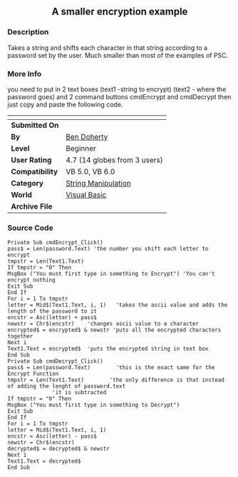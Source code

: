 ﻿<div align="center">

## A smaller encryption example


</div>

### Description

Takes a string and shifts each character in that string according to a password set by the user. Much smaller than most of the examples of PSC.
 
### More Info
 
you need to put in 2 text boxes (text1 -string to encrypt) (text2 - where the password goes) and 2 command buttons cmdEncrypt and cmdDecrypt then just copy and paste the following code.


<span>             |<span>
---                |---
**Submitted On**   |
**By**             |[Ben Doherty](https://github.com/Planet-Source-Code/PSCIndex/blob/master/ByAuthor/ben-doherty.md)
**Level**          |Beginner
**User Rating**    |4.7 (14 globes from 3 users)
**Compatibility**  |VB 5\.0, VB 6\.0
**Category**       |[String Manipulation](https://github.com/Planet-Source-Code/PSCIndex/blob/master/ByCategory/string-manipulation__1-5.md)
**World**          |[Visual Basic](https://github.com/Planet-Source-Code/PSCIndex/blob/master/ByWorld/visual-basic.md)
**Archive File**   |[](https://github.com/Planet-Source-Code/ben-doherty-a-smaller-encryption-example__1-3705/archive/master.zip)





### Source Code

```
Private Sub cmdEncrypt_Click()
pass$ = Len(password.Text) 'the number you shift each letter to encrypt
tmpstr = Len(Text1.Text)
If tmpstr = "0" Then
MsgBox ("You must first type in something to Encrypt") 'You can't encrypt nothing
Exit Sub
End If
For i = 1 To tmpstr
letter = Mid$(Text1.Text, i, 1)   'takes the ascii value and adds the length of the password to it
encstr = Asc(letter) + pass$
newstr = Chr$(encstr)    'changes ascii value to a character
encrypted$ = encrypted$ & newstr 'puts all the encrypted characters together
Next i
Text1.Text = encrypted$  'puts the encrypted string in text box
End Sub
Private Sub cmdDecrypt_Click()
pass$ = Len(password.Text)        'this is the exact same for the Encrypt Function
tmpstr = Len(Text1.Text)        'the only difference is that instead of adding the lenght of password.text
              'it is subtracted
If tmpstr = "0" Then
MsgBox ("You must first type in something to Decrypt")
Exit Sub
End If
For i = 1 To tmpstr
letter = Mid$(Text1.Text, i, 1)
encstr = Asc(letter) - pass$
newstr = Chr$(encstr)
decrypted$ = decrypted$ & newstr
Next i
Text1.Text = decrypted$
End Sub
```

